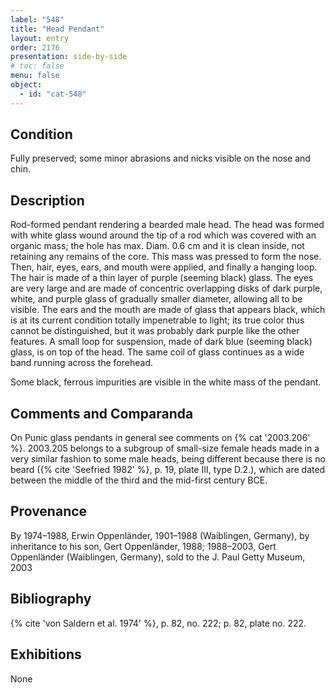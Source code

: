 ```yaml
---
label: "548"
title: "Head Pendant"
layout: entry
order: 2176
presentation: side-by-side
# toc: false
menu: false
object:
  - id: "cat-548"
---
```


## Condition

Fully preserved; some minor abrasions and nicks visible on the nose and chin.

## Description

Rod-formed pendant rendering a bearded male head. The head was formed with white glass wound around the tip of a rod which was covered with an organic mass; the hole has max. Diam. 0.6 cm and it is clean inside, not retaining any remains of the core. This mass was pressed to form the nose. Then, hair, eyes, ears, and mouth were applied, and finally a hanging loop. The hair is made of a thin layer of purple (seeming black) glass. The eyes are very large and are made of concentric overlapping disks of dark purple, white, and purple glass of gradually smaller diameter, allowing all to be visible. The ears and the mouth are made of glass that appears black, which is at its current condition totally impenetrable to light; its true color thus cannot be distinguished, but it was probably dark purple like the other features. A small loop for suspension, made of dark blue (seeming black) glass, is on top of the head. The same coil of glass continues as a wide band running across the forehead.

Some black, ferrous impurities are visible in the white mass of the pendant.

## Comments and Comparanda

On Punic glass pendants in general see comments on {% cat '2003.206' %}. 2003.205 belongs to a subgroup of small-size female heads made in a very similar fashion to some male heads, being different because there is no beard ({% cite 'Seefried 1982' %}, p. 19, plate III, type D.2.), which are dated between the middle of the third and the mid-first century BCE.

## Provenance

By 1974–1988, Erwin Oppenländer, 1901–1988 (Waiblingen, Germany), by inheritance to his son, Gert Oppenländer, 1988; 1988–2003, Gert Oppenländer (Waiblingen, Germany), sold to the J. Paul Getty Museum, 2003

## Bibliography

{% cite 'von Saldern et al. 1974' %}, p. 82, no. 222; p. 82, plate no. 222.

## Exhibitions

None